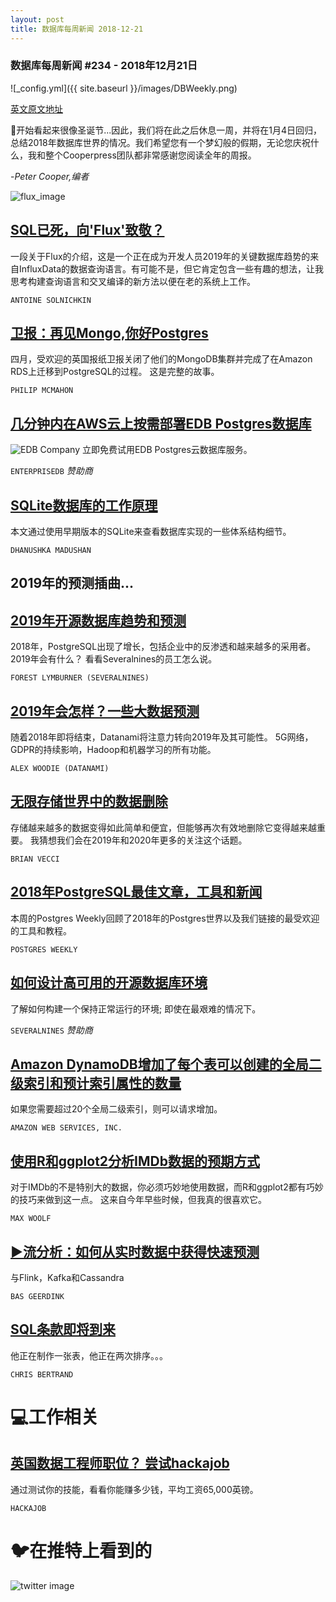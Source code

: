```yaml
---
layout: post
title: 数据库每周新闻 2018-12-21
---
```


### 数据库每周新闻 #234 - 2018年12月21日
![_config.yml]({{ site.baseurl }}/images/DBWeekly.png)

[英文原文地址](https://dbweekly.com/issues/234)

🎵开始看起来很像圣诞节...因此，我们将在此之后休息一周，并将在1月4日回归，总结2018年数据库世界的情况。我们希望您有一个梦幻般的假期，无论您庆祝什么，我和整个Cooperpress团队都非常感谢您阅读全年的周报。

-_Peter Cooper,编者_

![flux_image](https://res.cloudinary.com/cpress/image/upload/w_1280,e_sharpen:60/c7irjn57hyuadewsazyo.jpg)

## [SQL已死，向'Flux'致敬？](https://medium.com/schkn/sql-is-dead-hail-to-flux-8e8498756049)
一段关于Flux的介绍，这是一个正在成为开发人员2019年的关键数据库趋势的来自InfluxData的数据查询语言。有可能不是，但它肯定包含一些有趣的想法，让我思考构建查询语言和交叉编译的新方法以便在老的系统上工作。

`ANTOINE SOLNICHKIN`

## [卫报：再见Mongo,你好Postgres](https://www.theguardian.com/info/2018/nov/30/bye-bye-mongo-hello-postgres)
四月，受欢迎的英国报纸卫报关闭了他们的MongoDB集群并完成了在Amazon RDS上迁移到PostgreSQL的过程。 这是完整的故事。

`PHILIP MCMAHON`

## [几分钟内在AWS云上按需部署EDB Postgres数据库](https://www.enterprisedb.com/edb-postgres-cds)
![EDB Company](https://copm.s3.amazonaws.com/5bc53113.png)
立即免费试用EDB Postgres云数据库服务。

`ENTERPRISEDB` *赞助商*

## [SQLite数据库的工作原理](https://dzone.com/articles/how-sqlite-database-works)
本文通过使用早期版本的SQLite来查看数据库实现的一些体系结构细节。

`DHANUSHKA MADUSHAN`

## 2019年的预测插曲...
## [2019年开源数据库趋势和预测](https://severalnines.com/blog/2019-open-source-database-trends-predictions)
2018年，PostgreSQL出现了增长，包括企业中的反渗透和越来越多的采用者。 2019年会有什么？ 看看Severalnines的员工怎么说。

`FOREST LYMBURNER (SEVERALNINES)`

## [2019年会怎样？一些大数据预测](https://www.datanami.com/2018/12/18/whats-up-with-2019-big-data-predictions/)
随着2018年即将结束，Datanami将注意力转向2019年及其可能性。 5G网络，GDPR的持续影响，Hadoop和机器学习的所有功能。

`ALEX WOODIE (DATANAMI)`

## [无限存储世界中的数据删除](https://www.datanami.com/2018/12/14/data-deletion-in-a-world-with-endless-storage/)
存储越来越多的数据变得如此简单和便宜，但能够再次有效地删除它变得越来越重要。 我猜想我们会在2019年和2020年更多的关注这个话题。

`BRIAN VECCI`

## [2018年PostgreSQL最佳文章，工具和新闻](https://postgresweekly.com/issues/286)
本周的Postgres Weekly回顾了2018年的Postgres世界以及我们链接的最受欢迎的工具和教程。

`POSTGRES WEEKLY`

## [如何设计高可用的开源数据库环境](https://severalnines.com/resources/whitepapers/how-design-highly-available-open-source-database-environments?utm_campaign=Momentum_Campaign_DEC_2018&utm_content=wp&utm_medium=Paid_Search&utm_source=banner)
了解如何构建一个保持正常运行的环境; 即使在最艰难的情况下。

`SEVERALNINES` *赞助商*

## [Amazon DynamoDB增加了每个表可以创建的全局二级索引和预计索引属性的数量](https://aws.amazon.com/cn/about-aws/whats-new/2018/12/amazon-dynamodb-increases-the-number-of-global-secondary-indexes-and-projected-index-attributes-you-can-create-per-table/)
如果您需要超过20个全局二级索引，则可以请求增加。

`AMAZON WEB SERVICES, INC.`

## [使用R和ggplot2分析IMDb数据的预期方式](https://minimaxir.com/2018/07/imdb-data-analysis/)
对于IMDb的不是特别大的数据，你必须巧妙地使用数据，而R和ggplot2都有巧妙的技巧来做到这一点。 这来自今年早些时候，但我真的很喜欢它。

`MAX WOOLF`

## [▶流分析：如何从实时数据中获得快速预测](https://www.youtube.com/watch?v=A2nQzSfZ3fE#t=0m33s)
与Flink，Kafka和Cassandra

`BAS GEERDINK`

## [SQL条款即将到来](https://dev.to/designpuddle/sql-clause-is-coming-to-town-25ml)
他正在制作一张表，他正在两次排序。。。

`CHRIS BERTRAND`

# 💻工作相关

## [英国数据工程师职位？ 尝试hackajob](https://hackajob.co/p/discover?utm_source=cooperpress&utm_medium=paid&utm_campaign=db_nov_w4&utm_term=data)

通过测试你的技能，看看你能赚多少钱，平均工资65,000英镑。

`HACKAJOB `

# 🐦在推特上看到的
![twitter image](https://res.cloudinary.com/cpress/image/upload/w_1280,e_sharpen:60/ygo6iejgngy5uiyor0ee.jpg)
